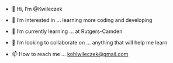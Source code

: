 - 👋 Hi, I’m @Kwileczek
- 👀 I’m interested in ... learning more coding and developing
- 🌱 I’m currently learning ... at Rutgers-Camden 
- 💞️ I’m looking to collaborate on ... anything that will help me learn

- 📫 How to reach me ... kohlwileczek@gmail.com

<!---
Kwileczek/Kwileczek is a ✨ special ✨ repository because its `README.md` (this file) appears on your GitHub profile.
You can click the Preview link to take a look at your changes.
--->
